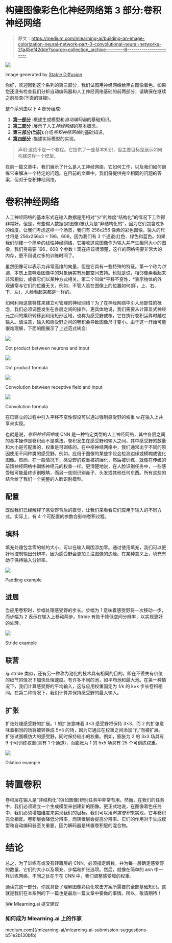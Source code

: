 # 构建图像彩色化神经网络第 3 部分:卷积神经网络

> 原文：<https://medium.com/mlearning-ai/building-an-image-colorization-neural-network-part-3-convolutional-neural-networks-21a45ef42dde?source=collection_archive---------6----------------------->

![](img/efa9d14e9504bc4fe43b92a552ceb7b5.png)

Image generated by [Stable Diffusion](https://stability.ai/blog/stable-diffusion-public-release)

你好，欢迎回到这个系列的第三部分，我们试图用神经网络给黑白图像着色。如果您还没有检查我们分析自动编码器和人工神经网络基础的前两部分，请确保在继续之前检查(下面的链接)。

整个系列由以下 4 部分组成:

1.  [**第一部分**](/mlearning-ai/building-an-image-colorization-neural-network-part-1-generative-models-and-autoencoders-d68f5769d484) :概述生成模型和*自动编码器*的基础知识。
2.  [**第二部分**](/mlearning-ai/building-an-image-colorization-neural-network-part-2-artificial-neural-networks-ac591eb180) :展示了人工*神经网络*的基本概念。
3.  **第三部分(当前)**:介绍*卷积神经网络*的基础知识。
4.  [**第四部分**](/@geokam/building-an-image-colorization-neural-network-part-4-implementation-7e8bb74616c) :描述实际模型的实现。

> 声明:这绝不是一个教程。它提供了一些基本知识，但主要目标是展示如何构建这样一个模型。

在前一篇文章中，我们展示了什么是人工神经网络，它如何工作，以及我们如何训练它来解决一个特定的问题。在目前的文章中，我们将提供完全相同的问题的答案，但对于卷积神经网络。

# 卷积神经网络

人工神经网络的基本形式在输入数据是用相对“少”的维度“结构化”的情况下工作得非常好。但是，有些输入数据(如图像)被认为是“非结构化的”，因为它们包含过多的维度。让我们考虑这样一个场景，我们有 256x256 像素的彩色图像。输入的尺寸将是 256x256x3 = 196，608，因为我们有 3 个通道:红色、绿色和蓝色。如果我们创建一个简单的线性神经网络，它接收这些图像作为输入并产生相同大小的图像，我们将需要 196，608 个参数！现在应该很清楚，这样的网络需要非常大的内存，更不用说过多的训练时间了。

虽然图像可以表示为非常高维的向量，但是它具有一些特殊的特征。第一个称为*位置*，本质上意味着图像中的对象确实有局部空间支持。也就是说，相邻像素看起来非常相似，或者它们以某种方式相关。第二个叫做*平移不变性，*表示物体的外观通常与它们的位置无关。例如，不管人脸在图像上的位置如何(即，上、右、下、左)，人脸看起来都是一样的。

如何利用这些特性来建立可管理的神经网络？为了在神经网络中引入局部性的概念，我们必须调整发生在各层之间的操作。更具体地说，我们需要从计算显式神经元之间的乘积转移到利用矩形区域，也称为感受野或核，它在执行卷积运算时越过输入。请注意，输入和感受野之间的卷积会导致图像尺寸变小。由于这一开始可能很难理解，下面的图展示了上述范式转变:

![](img/6ec1aad3a7f3a715c4343ab41f01dacd.png)

Dot product between neurons and input

![](img/609634835217138d85b80d89d023b7c9.png)

Dot product formula

![](img/a9ff27eff25c6bdb17923fab677b1b85.png)

Convolution between receptive field and input

![](img/d07c8013180324c143c73066b17a28fe.png)

Convolution formula

在已建立的过程中引入平移不变性假设可以通过强制感受野的权重 wᵢ在输入上共享来实现。

也就是说，*卷积神经网络*或 CNN 是一种特定类型的人工神经网络，其中各层之间的基本操作是卷积而不是乘法。卷积发生在感受野和输入之间，其中感受野的数量和大小是可配置的，权重是可训练的。在中枢神经网络中，我们通常出于不同的原因使用不同种类的感受野。例如，应用于图像的某些字段会检测边缘或模糊或锐化图像。然而，在一般情况下，感受野的权重被初始化，然后被训练，就像在传统的前馈神经网络中训练神经元的权重一样。更清楚地说，在人脸识别任务中，一些感受域可能最终识别眼睛，而另一些则识别鼻子、头发或其他任何东西。所有这些的结合给了我们一个完整的人脸识别模型。

## 配置

既然我们已经解释了感受野背后的直觉，让我们来看看它们应用于输入的不同方式。实际上，有 4 个可配置的参数会影响卷积过程。

## 填料

填充处理包含零的帧的大小，可以在输入周围添加零。通过使用填充，我们可以更好地控制输出分辨率，因为感受野会更加关注图像的边缘。在某种意义上，填充有助于保持输入分辨率。

![](img/7ec5b33b622653d6c692241504895f9e.png)

Padding example

## 进展

当应用卷积时，步幅处理感受野的步长。步幅为 1 意味着感受野将一次移动一步，而步幅为 2 表示在输入上移动两步。Stride 有助于降低空间分辨率，以实现更好的处理。

![](img/7c2c442b32e17feaa5410b87000dd2f1.png)

Stride example

## 联营

与 stride 类似，还有另一种称为池化的技术具有相同的目的，即在不丢失有价值的细节的情况下加快处理速度。有许多不同的池，如平均池和最大池。在第一种情况下，我们计算感受野的平均输入，这与应用权重固定为 1/k 的 k×k 步长卷积相同。在第二种情况下，我们计算并保持感受野的最大输入。

## 扩张

扩张处理感受野的扩展。1 的扩张意味着 3×3 感受野将保持 3×3，而 2 的扩张意味着相同的场将被转换成 5×5 的场，因为它通过在权重之间添加“孔”而被扩展。扩张试图模仿大的感受野，同时保持较小的权重。例如，膨胀为 2 的 3x3 场具有 9 个可训练权重(具有 1 个通道)，而膨胀为 1 的 5x5 场具有 25 个可训练权重。

![](img/41cd0a866295d944b1dc9ba49fb66503.png)

Dilation example

# 转置卷积

卷积层在输入是“非结构化”的(如图像)辨别任务中非常有用。然而，在我们的任务中，我们必须建立一个生成模型来创建新的图像。更正式地说，在图像着色任务中，我们必须增加维度来实现我们的目标。我们可以用*转置卷积*来实现，它与卷积完全相反。卷积层会降低分辨率，而转置层会提高分辨率。它们的作用对于生成模型和自动编码器至关重要，因为解码器是转置卷积层的混合物。

# 结论

总之，为了训练有或没有转置层的 CNN，必须指定层数，并为每一层确定感受野的数量、它们的大小以及填充、步幅和扩张选项。然后，就像在简单的 ann 中一样训练网络，不同之处在于在 CNN 中，我们调整感受域的权重。

通读完这一部分，你就具备了理解图像彩色化攻击方案所需要的全部基础知识。这就是我们在本系列的下一篇也是最后一篇文章中要做的事情。所以，敬请期待！

[](/mlearning-ai/mlearning-ai-submission-suggestions-b51e2b130bfb) [## Mlearning.ai 提交建议

### 如何成为 Mlearning.ai 上的作家

medium.com](/mlearning-ai/mlearning-ai-submission-suggestions-b51e2b130bfb)
